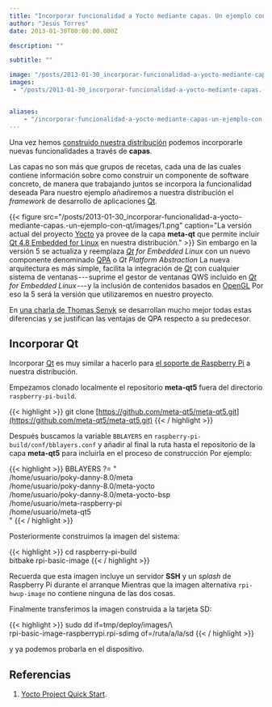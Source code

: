 ```yaml
---
title: "Incorporar funcionalidad a Yocto mediante capas. Un ejemplo con Qt"
author: "Jesús Torres"
date: 2013-01-30T00:00:00.000Z

description: ""

subtitle: ""

image: "/posts/2013-01-30_incorporar-funcionalidad-a-yocto-mediante-capas.-un-ejemplo-con-qt/images/1.png" 
images:
 - "/posts/2013-01-30_incorporar-funcionalidad-a-yocto-mediante-capas.-un-ejemplo-con-qt/images/1.png" 


aliases:
    - "/incorporar-funcionalidad-a-yocto-mediante-capas-un-ejemplo-con-qt-4e65549cebe5"
---
```


Una vez hemos [construido nuestra distribución](https://jmtorres.webs.ull.es/me/2013/01/crea-tu-propia-distro-de-linux-con-yocto/) podemos incorporarle nuevas funcionalidades a través de **capas**.

Las capas no son más que grupos de recetas, cada una de las cuales contiene información sobre como construir un componente de software concreto, de manera que trabajando juntos se incorpora la funcionalidad deseada
Para nuestro ejemplo añadiremos a nuestra distribución el _framework_ de desarrollo de aplicaciones [Qt](https://jmtorres.webs.ull.es/me/2013/01/proyecto-qt-framework-de-desarrollo-de-aplicaciones/).




{{< figure src="/posts/2013-01-30_incorporar-funcionalidad-a-yocto-mediante-capas.-un-ejemplo-con-qt/images/1.png" caption="La versión actual del proyecto [Yocto](https://jmtorres.webs.ull.es/me/2013/01/yocto-poky-y-bitbake/) ya provee de la capa **meta-qt** que permite incluir [Qt 4.8 Embedded for Linux](http://doc.qt.io/qt-4.8/qt-embedded-linux.html) en nuestra distribución." >}}
Sin embargo en la versión 5 se actualiza y reemplaza [_Qt_](https://jmtorres.webs.ull.es/me/2013/01/proyecto-qt-framework-de-desarrollo-de-aplicaciones/) _for Embedded Linux_ con un nuevo componente denominado [QPA](http://qt-project.org/wiki/Qt-Platform-Abstraction) o _Qt Platform Abstraction_
La nueva arquitectura es más simple, facilita la integración de [Qt](https://jmtorres.webs.ull.es/me/2013/01/proyecto-qt-framework-de-desarrollo-de-aplicaciones/) con cualquier sistema de ventanas --- suprime el gestor de ventanas QWS incluido en [_Qt_](https://jmtorres.webs.ull.es/me/2013/01/proyecto-qt-framework-de-desarrollo-de-aplicaciones/) _for Embedded Linux_ --- y la inclusión de contenidos basados en [OpenGL](http://es.wikipedia.org/wiki/OpenGL)
Por eso la 5 será la versión que utilizaremos en nuestro proyecto.

En [una charla de Thomas Senyk](http://qt-project.org/videos/watch/qpa-the-qt-platform-abstraction) se desarrollan mucho mejor todas estas diferencias y se justifican las ventajas de QPA respecto a su predecesor.

## Incorporar Qt

Incorporar [Qt](https://jmtorres.webs.ull.es/me/2013/01/proyecto-qt-framework-de-desarrollo-de-aplicaciones/) es muy similar a hacerlo para [el soporte de Raspberry Pi](https://jmtorres.webs.ull.es/me/2013/01/crea-tu-propia-distro-de-linux-con-yocto/) a nuestra distribución.

Empezamos clonado localmente el repositorio **meta-qt5** fuera del directorio `raspberry-pi-build`.

{{< highlight >}}
git clone [https://github.com/meta-qt5/meta-qt5.git](https://github.com/meta-qt5/meta-qt5.git)
{{< / highlight >}}

Después buscamos la variable `BBLAYERS` en `raspberry-pi-build/conf/bblayers.conf` y añadir al final la ruta hasta el repositorio de la capa **meta-qt5** para incluirla en el proceso de construcción
Por ejemplo:

{{< highlight >}}
 BBLAYERS ?= "   
 /home/usuario/poky-danny-8.0/meta   
 /home/usuario/poky-danny-8.0/meta-yocto   
 /home/usuario/poky-danny-8.0/meta-yocto-bsp   
 /home/usuario/meta-raspberry-pi   
 /home/usuario/meta-qt5   
 "
{{< / highlight >}}

Posteriormente construimos la imagen del sistema:

{{< highlight >}}
cd raspberry-pi-build  
bitbake rpi-basic-image
{{< / highlight >}}

Recuerda que esta imagen incluye un servidor **SSH** y un _splash_ de Raspberry Pi durante el arranque
Mientras que la imagen alternativa `rpi-hwup-image` no contiene ninguna de las dos cosas.

Finalmente transferimos la imagen construida a la tarjeta SD:

{{< highlight >}}
sudo dd if=tmp/deploy/images/\  
rpi-basic-image-raspberrypi.rpi-sdimg of=/ruta/a/la/sd
{{< / highlight >}}

y ya podemos probarla en el dispositivo.

## Referencias

1.  [Yocto Project Quick Start](http://www.yoctoproject.org/docs/1.0/yocto-quick-start/yocto-project-qs.html).
